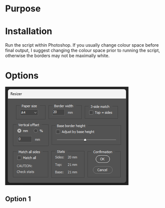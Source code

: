 # Purpose

# Installation

Run the script within Photoshop. If you usually change colour space before final output, I suggest changing the colour space prior to running the script, otherwise the borders may not be maximally white.

# Options
 
 <img alt="resizing options interface" src="images/interface.png">

## Option 1